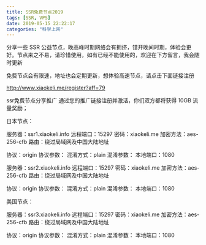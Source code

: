 ```yaml
---
title: SSR免费节点2019
tags: [SSR, VPS]
date: 2019-05-15 22:22:17
categories: "科学上网"
---
```


分享一些 SSR 公益节点，晚高峰时期网络会有拥挤，错开晚间时期，体验会更好。节点来之不易，请珍惜使用，如有已经不能使用的，欢迎在下方留言，我会随时更新

 

免费节点会有限速，地址也会定期更新，想体验高速节点，请点击下面链接注册

 http://www.xiaokeli.me/register?aff=79

ssr免费节点分享推广 通过您的推广链接注册并激活，你们双方都将获得 10GB 流量奖励；
 

 

日本节点：

服务器：ssr1.xiaokeli.info
远程端口：15297
密码：xiaokeli.me
加密方法：aes-256-cfb
路由：绕过局域网及中国大陆地址

协议：origin
协议参数：
混淆方式：plain
混淆参数：
本地端口：1080

 

服务器：ssr2.xiaokeli.info
远程端口：15297
密码：xiaokeli.me
加密方法：aes-256-cfb
路由：绕过局域网及中国大陆地址

协议：origin
协议参数：
混淆方式：plain
混淆参数：
本地端口：1080

 

美国节点：

服务器：ssr3.xiaokeli.info
远程端口：15297
密码：xiaokeli.me
加密方法：aes-256-cfb
路由：绕过局域网及中国大陆地址

协议：origin
协议参数：
混淆方式：plain
混淆参数：
本地端口：1080